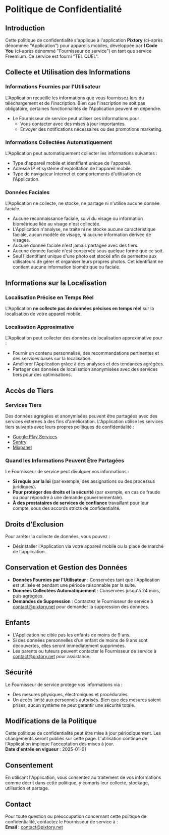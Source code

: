 # Politique de Confidentialité

## Introduction
Cette politique de confidentialité s'applique à l'application **Pixtory** (ci-après dénommée "Application") pour appareils mobiles, développée par **I Code You** (ci-après dénommé "Fournisseur de service") en tant que service Freemium. Ce service est fourni "TEL QUEL".

## Collecte et Utilisation des Informations

### Informations Fournies par l'Utilisateur
L'Application recueille les informations que vous fournissez lors du téléchargement et de l'inscription. Bien que l'inscription ne soit pas obligatoire, certaines fonctionnalités de l'Application peuvent en dépendre.  
- Le Fournisseur de service peut utiliser ces informations pour :
  - Vous contacter avec des mises à jour importantes.
  - Envoyer des notifications nécessaires ou des promotions marketing.

### Informations Collectées Automatiquement
L'Application peut automatiquement collecter les informations suivantes :
- Type d'appareil mobile et identifiant unique de l'appareil.
- Adresse IP et système d'exploitation de l'appareil mobile.
- Type de navigateur Internet et comportements d'utilisation de l'Application.

### Données Faciales

L'Application ne collecte, ne stocke, ne partage ni n'utilise aucune donnée faciale.  
- Aucune reconnaissance faciale, suivi du visage ou information biométrique liée au visage n'est collectée.  
- L'Application n'analyse, ne traite ni ne stocke aucune caractéristique faciale, aucun modèle de visage, ni aucune information dérivée de visages.  
- Aucune donnée faciale n'est jamais partagée avec des tiers.  
- Aucune donnée faciale n'est conservée sous quelque forme que ce soit.  
- Seul l'identifiant unique d'une photo est stocké afin de permettre aux utilisateurs de gérer et organiser leurs propres photos. Cet identifiant ne contient aucune information biométrique ou faciale.

## Informations sur la Localisation

### Localisation Précise en Temps Réel
L'Application **ne collecte pas de données précises en temps réel** sur la localisation de votre appareil mobile.

### Localisation Approximative
L'Application peut collecter des données de localisation approximative pour :
- Fournir un contenu personnalisé, des recommandations pertinentes et des services basés sur la localisation.
- Améliorer l'Application grâce à des analyses et des tendances agrégées.
- Partager des données de localisation anonymisées avec des services tiers pour des optimisations.

## Accès de Tiers

### Services Tiers
Des données agrégées et anonymisées peuvent être partagées avec des services externes à des fins d'amélioration. L'Application utilise les services tiers suivants avec leurs propres politiques de confidentialité :
- [Google Play Services](https://www.google.com/policies/privacy/)
- [Sentry](https://sentry.io/privacy/)
- [Mixpanel](https://mixpanel.com/legal/privacy-policy/)

### Quand les Informations Peuvent Être Partagées
Le Fournisseur de service peut divulguer vos informations :
- **Si requis par la loi** (par exemple, des assignations ou des processus juridiques).
- **Pour protéger des droits et la sécurité** (par exemple, en cas de fraude ou pour répondre à une demande gouvernementale).
- **À des prestataires de services de confiance** travaillant pour leur compte, sous des accords stricts de confidentialité.

## Droits d’Exclusion
Pour arrêter la collecte de données, vous pouvez :
- Désinstaller l'Application via votre appareil mobile ou la place de marché de l'application.

## Conservation et Gestion des Données
- **Données Fournies par l'Utilisateur** : Conservées tant que l'Application est utilisée et pendant une période raisonnable par la suite.
- **Données Collectées Automatiquement** : Conservées jusqu'à 24 mois, puis agrégées.
- **Demandes de Suppression** : Contactez le Fournisseur de service à contact@pixtory.net pour demander la suppression des données.

## Enfants
- L'Application ne cible pas les enfants de moins de 9 ans.
- Si des données personnelles d'un enfant de moins de 9 ans sont découvertes, elles seront immédiatement supprimées.
- Les parents ou tuteurs peuvent contacter le Fournisseur de service à contact@pixtory.net pour assistance.

## Sécurité
Le Fournisseur de service protège vos informations via :
- Des mesures physiques, électroniques et procédurales.
- Un accès limité aux personnels autorisés.
Bien que des mesures soient prises, aucun système ne peut garantir une sécurité totale.

## Modifications de la Politique
Cette politique de confidentialité peut être mise à jour périodiquement. Les changements seront publiés sur cette page. L'utilisation continue de l'Application implique l'acceptation des mises à jour.  
**Date d'entrée en vigueur** : 2025-01-01

## Consentement
En utilisant l'Application, vous consentez au traitement de vos informations comme décrit dans cette politique, y compris leur collecte, stockage, utilisation et partage.

## Contact
Pour toute question ou préoccupation concernant cette politique de confidentialité, contactez le Fournisseur de service à :  
**Email** : contact@pixtory.net
